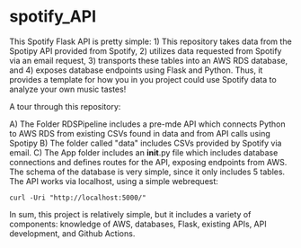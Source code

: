 # spotify_API

This Spotify Flask API is pretty simple: 1) This repository takes data from the Spotipy API provided from Spotify, 2) utilizes data requested from Spotify via an email request, 3) transports these tables into an AWS RDS database, and 4) exposes database endpoints using Flask and Python. Thus, it provides a template for how you in you project could use Spotify data to analyze your own music tastes! 

A tour through this repository:

A) The Folder RDSPipeline includes a pre-mde API which connects Python to AWS RDS from existing CSVs found in data and from API calls using Spotipy
B) The folder called "data" includes CSVs provided by Spotify via email.
C) The App folder includes an __init__.py file which includes database connections and defines routes for the API, exposing endpoints from AWS. The schema of the database is very simple, since it only includes 5 tables. The API works via localhost, using a simple webrequest:

```
curl -Uri "http://localhost:5000/"
```

In sum, this project is relatively simple, but it includes a variety of components: knowledge of AWS, databases, Flask, existing APIs, API development, and Github Actions. 
